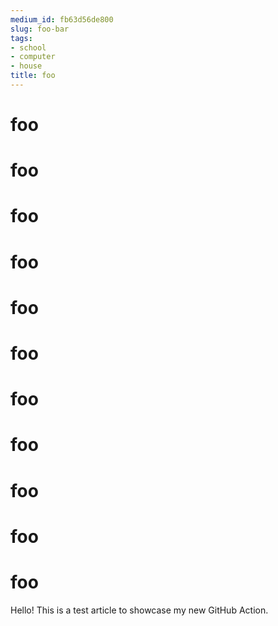 ```yaml
---
medium_id: fb63d56de800
slug: foo-bar
tags:
- school
- computer
- house
title: foo
---
```


# foo
# foo
# foo
# foo
# foo
# foo
# foo
# foo
# foo
# foo
# foo
Hello! This is a test article to showcase my new GitHub Action.